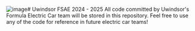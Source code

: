 ![image](https://github.com/user-attachments/assets/99045db8-0151-43c5-8820-ee2c30fa1c1f)# Uwindsor FSAE 2024 - 2025
All code committed by Uwindsor's Formula Electric Car team will be stored in this repository. Feel free to use any of the code for reference in future electric car teams!
[](https://cdn.discordapp.com/attachments/298844140257673216/1265424061622653030/image.png?ex=66a1757e&is=66a023fe&hm=92a2f1224208ad2d0040d81ad8c0501080f703731d75a260cabe796f2b751a5a&)
